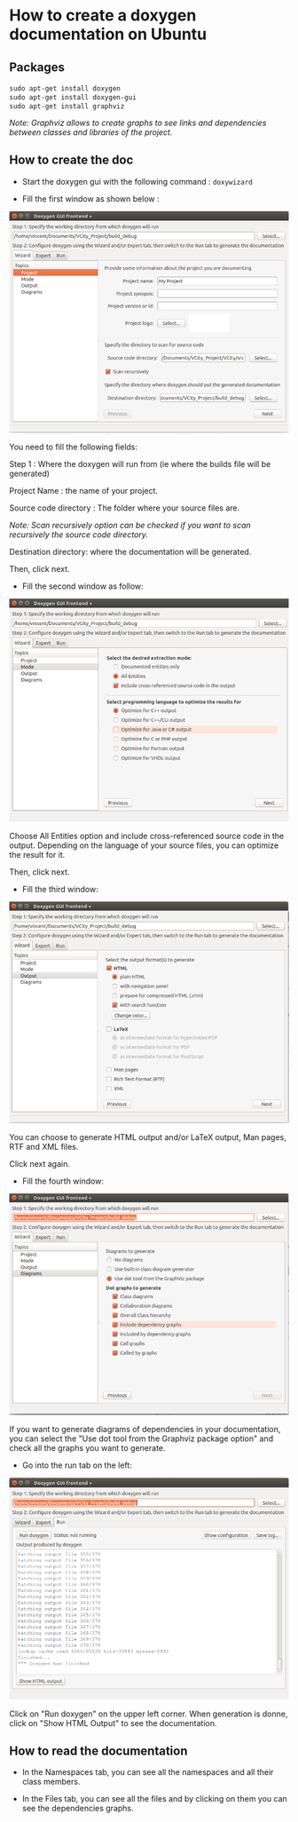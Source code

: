 # How to create a doxygen documentation on Ubuntu

## Packages

	sudo apt-get install doxygen
	sudo apt-get install doxygen-gui
	sudo apt-get install graphviz

*Note: Graphviz allows to create graphs to see links and dependencies between classes and libraries of the project.*

## How to create the doc

+ Start the doxygen gui with the following command : `doxywizard`

+ Fill the first window as shown below :

![Doxygen Wizard Project](images/HowToDoxygen1.png)

You need to fill the following fields:

Step 1 : Where the doxygen will run from (ie where the builds file will be generated)

Project Name : the name of your project.

Source code directory : The folder where your source files are.

*Note: Scan recursively option can be checked if you want to scan recursively the source code directory.*

Destination directory: where the documentation will be generated.


Then, click next.

- Fill the second window as follow:

![Doxygen Mode](images/HowToDoxygen2.png)

Choose All Entities option and include cross-referenced source code in the output.
Depending on the language of your source files, you can optimize the result for it.

Then, click next.

- Fill the third window:

![Doxygen Output](images/HowToDoxygen3.png)

You can choose to generate HTML output and/or LaTeX output, Man pages, RTF and XML files.

Click next again.

- Fill the fourth window:

![Doxygen Diagrams](images/HowToDoxygen4.png)

If you want to generate diagrams of dependencies in your documentation, you can select the "Use dot tool from the Graphviz package option" and check all the graphs you want to generate.

- Go into the run tab on the left:

![Doxygen Run](images/HowToDoxygen5.png)

Click on "Run doxygen" on the upper left corner. 
When generation is donne, click on "Show HTML Output" to see the documentation.

## How to read the documentation

- In the Namespaces tab, you can see all the namespaces and all their class members.

- In the Files tab, you can see all the files and by clicking on them you can see the dependencies graphs.





